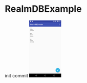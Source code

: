 # RealmDBExample
init commit
<img src="https://raw.githubusercontent.com/fursailya/RealmDBExample/996a49614feff298aa0fa315b66145dfc31c696b/device-2017-02-14-183342.png" width="100px"/>
